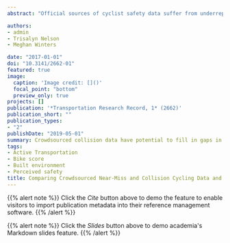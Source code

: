 ```yaml
---
abstract: "Official sources of cyclist safety data suffer from underreporting and bias. Crowdsourced safety data have the potential to supplement official sources and to provide new data on near-miss incidents. BikeMaps.org is a global online mapping tool that allows cyclists to record the location and details of near misses and collisions they experience. However, little is known about how the characteristics of near-miss and collision events compare. Further, the question remains whether the characteristics of crowdsourced collision data are similar to those of collision data captured by official insurance reports. The objectives of this study were twofold: (a) to assess similarities and differences in near misses and collisions reported to BikeMaps.org and (b) to assess similarities and differences in collisions reported to BikeMaps.org and to an official insurance data set. Logistic regression was used first to model the odds of crowdsourced near-miss reports as opposed to collision reports and then to model the odds of crowdsourced as opposed to official insurance collision reports, as a function of incident circumstances. The results indicated higher odds of crowdsourced reports of near misses than of crowdsourced collision reports for commute trips, interactions with motor vehicles, and in locations without bicycle-specific facilities. In addition, relative to insurance reports, crowdsourced collision reports were associated with peak traffic hours, nonintersection locations, and locations where bicycle facilities were present. These analyses indicated that crowdsourced collision data have potential to fill in gaps in reports to official collision sources and that crowdsourced near-miss reporting may be influenced by perceptions of risk."

authors:
- admin
- Trisalyn Nelson
- Meghan Winters

date: "2017-01-01"
doi: "10.3141/2662-01"
featured: true
image:
  caption: 'Image credit: []()'
  focal_point: "bottom"
  preview_only: true
projects: []
publication: '*Transportation Research Record, 1* (2662)'
publication_short: ""
publication_types:
- "2"
publishDate: "2019-05-01"
summary: Crowdsourced collision data have potential to fill in gaps in reports to official collision sources and that crowdsourced near-miss reporting may be influenced by perceptions of risk.
tags:
- Active Transportation
- Bike score
- Built environment
- Perceived safety
title: Comparing Crowdsourced Near-Miss and Collision Cycling Data and Official Bike Safety Reporting
---
```


{{% alert note %}}
Click the *Cite* button above to demo the feature to enable visitors to import publication metadata into their reference management software.
{{% /alert %}}

{{% alert note %}}
Click the *Slides* button above to demo academia's Markdown slides feature.
{{% /alert %}}
